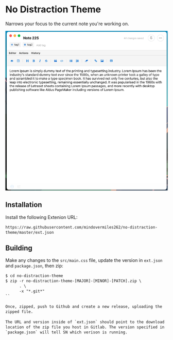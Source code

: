 # No Distraction Theme

Narrows your focus to the current note you're working on.

![Preview](./preview.png)

## Installation

Install the following Extenion URL:

```
https://raw.githubusercontent.com/mindovermiles262/no-distraction-theme/master/ext.json
```

## Building

Make any changes to the `src/main.css` file, update the version in `ext.json` and `package.json`, then zip:

```
$ cd no-distraction-theme
$ zip -r no-distraction-theme-[MAJOR]-[MINOR]-[PATCH].zip \
      . \
      -x "*.git*"
``

Once, zipped, push to Github and create a new release, uploading the zipped file.

The URL and version inside of `ext.json` should point to the download location of the zip file you host in Gitlab. The version specified in `package.json` will tell SN which verison is running.

